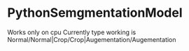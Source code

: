 # PythonSemgmentationModel
Works only on cpu
Currently type working is Normal/Normal|Crop/Crop|Augementation/Augementation

